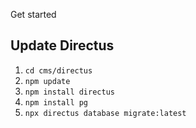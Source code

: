 Get started

## Update Directus

1. `cd cms/directus`
2. `npm update`
3. `npm install directus`
4. `npm install pg`
5. `npx directus database migrate:latest`
